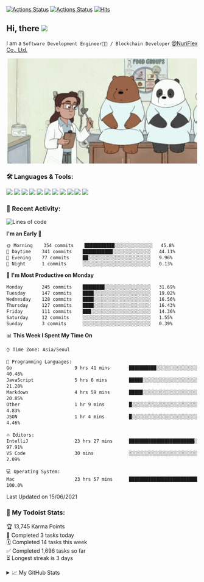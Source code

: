 
[![Actions Status](https://github.com/ddok2/ddok2/workflows/Todoist%20Readme/badge.svg)](https://github.com/ddok2/ddok2/actions)
[![Actions Status](https://github.com/ddok2/ddok2/workflows/wakatime-stats/badge.svg)](https://github.com/ddok2/ddok2/actions)
[![Hits](https://hits.seeyoufarm.com/api/count/incr/badge.svg?url=https%3A%2F%2Fgithub.com%2Fddok2&count_bg=%23FF9595&title_bg=%23555555&icon=github.svg&icon_color=%23FFFFFF&title=hits&edge_flat=false)](https://hits.seeyoufarm.com)

<!-- ![visitors](https://visitor-badge.laobi.icu/badge?page_id=ddok2.ddok2) -->
## Hi, there <img src="https://raw.githubusercontent.com/MartinHeinz/MartinHeinz/master/wave.gif" width="25px">

I am a `Software Development Engineer🧑‍💻 / Blockchain Developer` [@NuriFlex Co., Ltd.](https://nuriflex.com)


<p align="center">
<img align="center" alt="GIF" src="img/debugging.gif" />
</p>


### 🛠 Languages & Tools:
<p>
    <img src="https://img.shields.io/badge/go-%2300ADD8.svg?&style=for-the-badge&logo=go&logoColor=white"/>
    <img src="https://img.shields.io/badge/node.js%20-%2343853D.svg?&style=for-the-badge&logo=node.js&logoColor=white"/>
    <img src="https://img.shields.io/badge/javascript%20-%23323330.svg?&style=for-the-badge&logo=javascript&logoColor=%23F7DF1E"/>
    <img src="https://img.shields.io/badge/typescript%20-%23007ACC.svg?&style=for-the-badge&logo=typescript&logoColor=white"/>
    <img src="https://img.shields.io/badge/python%20-%2314354C.svg?&style=for-the-badge&logo=python&logoColor=white"/>
    <img src="https://img.shields.io/badge/react%20-%2320232a.svg?&style=for-the-badge&logo=react&logoColor=%2361DAFB"/>
    <img src="https://img.shields.io/badge/AWS%20-%23FF9900.svg?&style=for-the-badge&logo=amazon-aws&logoColor=white"/>
    <img src="https://img.shields.io/badge/Google%20Cloud%20-%234285F4.svg?&style=for-the-badge&logo=google-cloud&logoColor=white"/>
    <img src="https://img.shields.io/badge/docker%20-%230db7ed.svg?&style=for-the-badge&logo=docker&logoColor=white"/>
    <img src="https://img.shields.io/badge/kubernetes%20-%23326ce5.svg?&style=for-the-badge&logo=kubernetes&logoColor=white"/>
    <img src="https://img.shields.io/badge/ansible%20-%231A1918.svg?&style=for-the-badge&logo=ansible&logoColor=white"/>
</p>

### 🌈 Recent Activity:
<!--START_SECTION:waka-->
![Lines of code](https://img.shields.io/badge/From%20Hello%20World%20I%27ve%20Written-692624%20lines%20of%20code-blue)

**I'm an Early 🐤** 

```text
🌞 Morning    354 commits    ███████████░░░░░░░░░░░░░░   45.8% 
🌆 Daytime    341 commits    ███████████░░░░░░░░░░░░░░   44.11% 
🌃 Evening    77 commits     ██░░░░░░░░░░░░░░░░░░░░░░░   9.96% 
🌙 Night      1 commits      ░░░░░░░░░░░░░░░░░░░░░░░░░   0.13%

```
📅 **I'm Most Productive on Monday** 

```text
Monday       245 commits    ████████░░░░░░░░░░░░░░░░░   31.69% 
Tuesday      147 commits    ████░░░░░░░░░░░░░░░░░░░░░   19.02% 
Wednesday    128 commits    ████░░░░░░░░░░░░░░░░░░░░░   16.56% 
Thursday     127 commits    ████░░░░░░░░░░░░░░░░░░░░░   16.43% 
Friday       111 commits    ███░░░░░░░░░░░░░░░░░░░░░░   14.36% 
Saturday     12 commits     ░░░░░░░░░░░░░░░░░░░░░░░░░   1.55% 
Sunday       3 commits      ░░░░░░░░░░░░░░░░░░░░░░░░░   0.39%

```


📊 **This Week I Spent My Time On** 

```text
⌚︎ Time Zone: Asia/Seoul

💬 Programming Languages: 
Go                       9 hrs 41 mins       ██████████░░░░░░░░░░░░░░░   40.46% 
JavaScript               5 hrs 6 mins        █████░░░░░░░░░░░░░░░░░░░░   21.28% 
Markdown                 4 hrs 59 mins       █████░░░░░░░░░░░░░░░░░░░░   20.85% 
Other                    1 hr 9 mins         █░░░░░░░░░░░░░░░░░░░░░░░░   4.83% 
JSON                     1 hr 4 mins         █░░░░░░░░░░░░░░░░░░░░░░░░   4.46%

🔥 Editors: 
IntelliJ                 23 hrs 27 mins      ████████████████████████░   97.91% 
VS Code                  30 mins             ░░░░░░░░░░░░░░░░░░░░░░░░░   2.09%

💻 Operating System: 
Mac                      23 hrs 57 mins      █████████████████████████   100.0%

```


 Last Updated on 15/06/2021
<!--END_SECTION:waka-->

### 🚧 My Todoist Stats:
<!-- TODO-IST:START -->
🏆  13,745 Karma Points           
🌸  Completed 3 tasks today           
🗓  Completed 14 tasks this week           
✅  Completed 1,696 tasks so far           
⏳  Longest streak is 3 days
<!-- TODO-IST:END -->

<details>
<summary>📈 My GitHub Stats</summary>
<p align="center"> <img src="https://github-readme-stats.vercel.app/api?username=ddok2&show_icons=true" alt="ddok2" />
</details>
